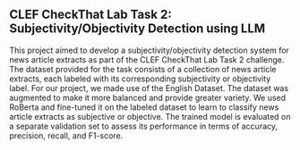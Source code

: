 ## CLEF CheckThat Lab Task 2: Subjectivity/Objectivity Detection using LLM

This project aimed to develop a subjectivity/objectivity detection system for news article extracts as part of the CLEF CheckThat Lab Task 2 challenge.
The dataset provided for the task consists of a collection of news article extracts, each labeled with its corresponding subjectivity or objectivity label. For our project, we made use of the English Dataset.
The dataset was augmented to make it more balanced and provide greater variety. We used RoBerta and fine-tuned it on the labeled dataset to learn to classify news article extracts as subjective or objective. The trained model is evaluated on a separate validation set to assess its performance in terms of accuracy, precision, recall, and F1-score.
